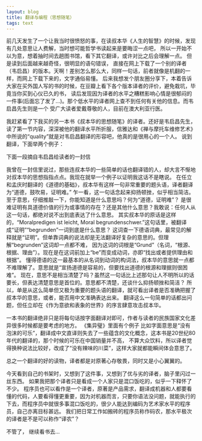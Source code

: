 ```yaml
---
layout: blog
title: 翻译与编程（思想随笔）
tags: text
---
```


前几天发生了一个让我当时很愤怒的事，在读叔本华《人生的智慧》的时候，发现有几处意思让人费解，当时想可能哲学书读起来是要晦涩一点吧，
所以一开始不以为意，想着抽时间去趟图书馆，看下其它翻译，或许对比之后会理解一点。 但是读到后面越来越奇怪，很明显的语句错误，
直接在网上下载了一个别的译者（韦启昌）的版本。天啊！差别怎么那么大，同样一句话，前者就像是机翻的一样，而网上下载下来的，文字通俗易懂。
后来我想发个朋友圈分享下，本着告诉大家在买外国人写的书的时候，在豆瓣上看下各个版本译者的评价，避免栽坑，毕竟当你买到心仪已久的书，
读后发现因为译者的水平之糟糕影响心情是很郁闷的一件事(后面忘了发了...)。那个低水平的译者网上查不到任何有关他的信息。而韦启昌先生则是一个
受广大读者爱戴尊敬的人，目前在澳大利亚行医。

我赶紧看了下我买的另一本书《叔本华的思想随笔》的译者。还好是韦启昌先生，读了第一节内容，深深被他的翻译水平所折服，信雅达和《禅与摩托车维修艺术》
中所说的“quality”就是对韦启昌翻译的形容吧，他真的是很用心的一个人。
说到翻译，下面举两个例子：

下面一段摘自韦启昌给读者的一封信
 
我曾在一封信里说过，那些连叔本华的一些简单的话也翻译错的人，却大言不惭地对叔本华的思想指指点点。我现在就举一个例子以证明我这话不是瞎说。
在任立和孟庆时翻译的《道德的基础》，叔本华有这样一句非常重要的题头语，译者翻译为“道德，鼓吹易，证明难。”
乍一看，这一句话念起来抑扬顿挫，似乎相当简洁。至于意思，仔细推敲一下，你能知道是什么意思吗？何为“道德，证明难”？
是很难证明有具道德价值的行为或事情的存在？还是其他什么意思？我敢说：任何人从这一句话，都绝对说不出到底表达了什么意思。
其实叔本华的原话是这样的，“Moralpredigen ist leicht, Moral begrundenschwer.”这句话里，被翻译成“证明”“begrunden”一词到底是什么意思？
这词查一下德语词典，最常见的解释就是“证明”。但单靠词典的说法却是无法翻译好复杂的意思的。但理解“begrunden”这词却一点都不难，
因为这词的词根是“Grund”（名词，“根源、根据、理由”）。现在是在这词前加上“be”而变成动词，亦即“找出或者提供理由和根据”。
懂得德语的这一最基本的从名词到动词的构词法，叔本华的意思就一点都不难理解了。意思就是“宣扬道德是容易的，但要找出道德的根源和理据则很困难”。
现在，意思不是相当清楚了吗？虽然这一句话比上述那句让人不明所以的话要长，但表达清楚意思是首位的。意思都不清楚，还谈什么抑扬顿挫和简洁？
所以，单是从这么简单但又极为重要的题头语的翻译，就可看出译者是否准确把握了叔本华的意思，或者，能否用中文准确表达出来。
翻译这么一句简单的话都出问题，但任立却在《作为意欲和表象的世界》的序言肆意攻击叔本华。


一本书的翻译绝非只是将每句话按字面翻译对即可，作者与读者的民族国家文化差异很多时候都是要考虑的地方。
《集异璧》里面有个例子
比如字面意思是“没有泡沫的可乐”，翻译成中文直译则失去了一些蕴含的文化概念，这本书是20世纪80年代的翻译的，那个时候的可乐在中国销量并不高，
不算大众饮料，所以译者觉得换种说法比较好，改成了“没有辣味的川菜”，这样大家就都能瞬间体会意思了。

总之一个翻译的好的读物，译者都是对原著心存敬畏，同时又是小心翼翼的。

今天看到自己的书架时，又想到了这件事，又想到了优与劣的译者，脑子里闪过一丝东西。
如果我把那个译者只是看成一个人家只是混口饭吃的，似乎一下释怀了不少。
程序员也可以看作是一个译者，原著是产品需求，翻译成机器和人都要看懂的代码，人要看得懂更重要，因为对机器而言，只要你语法没问题，就能执行的
下去，而程序员中就很多事混口饭吃的，很少人能达到编码为艺术家水平的程序员，自己亦离目标甚远。
我们把日常工作如搬砖的程序员称作码农，那水平极次的译者是不是可以称作“译农”？

不管了， 继续看书去...


